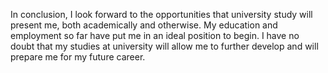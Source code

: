 In conclusion, I look forward to the opportunities that university study will present me, both academically and otherwise. My education and employment so far have put me in an ideal position to begin. I have no doubt that my studies at university will allow me to further develop and will prepare me for my future career.